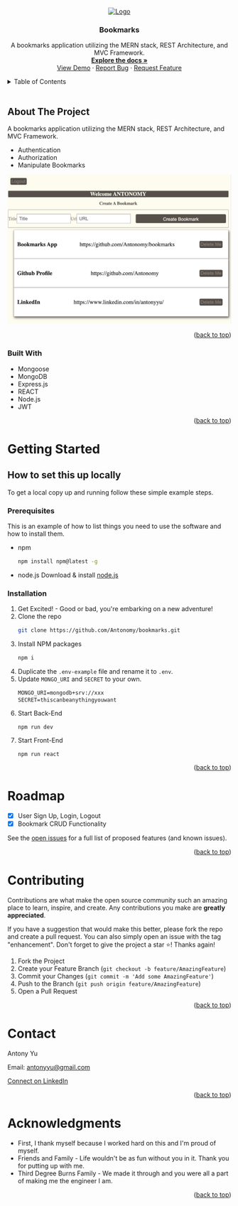 <a name="readme-top"></a>

<br />
<div align="center">
  <a href="https://github.com/Antonomy/bookmarks">
    <img src="https://avatars.githubusercontent.com/u/24372514?v=4" alt="Logo" width="80" height="80">
  </a>

<h3 align="center">Bookmarks</h3>

  <p align="center">
    A bookmarks application utilizing the MERN stack, REST Architecture, and MVC Framework. 
    <br />
    <a href="https://github.com/Antonomy/bookmarks"><strong>Explore the docs »</strong></a>
    <br />
    <a href="https://github.com/Antonomy/bookmarks">View Demo</a>
    ·
    <a href="https://github.com/Antonomy/bookmarks/issues">Report Bug</a>
    ·
    <a href="https://github.com/Antonomy/bookmarks/issues">Request Feature</a>
  </p>
</div>
<details>
  <summary>Table of Contents</summary>
  <ol>
    <li>
      <a href="#about-the-project">About The Project</a>
      <ul>
        <li><a href="#built-with">Built With</a></li>
      </ul>
    </li>
    <li>
      <a href="#getting-started">Getting Started</a>
      <ul>
        <li><a href="#prerequisites">Prerequisites</a></li>
        <li><a href="#installation">Installation</a></li>
      </ul>
    </li>
    <li><a href="#roadmap">Roadmap</a></li>
    <li><a href="#contributing">Contributing</a></li>
    <li><a href="#contact">Contact</a></li>
    <li><a href="#acknowledgments">Acknowledgments</a></li>
  </ol>
</details>
<br />

## About The Project
A bookmarks application utilizing the MERN stack, REST Architecture, and MVC Framework. 

- Authentication
- Authorization
- Manipulate Bookmarks

![bookmarks](./public/images/app_image.png)

<p align="right">(<a href="#readme-top">back to top</a>)</p>

### Built With

* Mongoose
* MongoDB
* Express.js
* REACT
* Node.js
* JWT

<p align="right">(<a href="#readme-top">back to top</a>)</p>


# Getting Started

## How to set this up locally
To get a local copy up and running follow these simple example steps.

### Prerequisites

This is an example of how to list things you need to use the software and how to install them.
* npm
  ```sh
  npm install npm@latest -g
  ```
* node.js
    Download & install [node.js](https://nodejs.org/en/)

### Installation

1. Get Excited! - Good or bad, you're embarking on a new adventure!
2. Clone the repo
   ```sh
   git clone https://github.com/Antonomy/bookmarks.git
   ```
3. Install NPM packages
   ```sh
   npm i
   ```
4. Duplicate the `.env-example` file and rename it to `.env`. 
5. Update `MONGO_URI` and `SECRET` to your own.
    ```
    MONGO_URI=mongodb+srv://xxx
    SECRET=thiscanbeanythingyouwant
    ```
6. Start Back-End
   ```
   npm run dev
   ```
7. Start Front-End
   ```
   npm run react
   ```


<p align="right">(<a href="#readme-top">back to top</a>)</p>

# Roadmap

- [x] User Sign Up, Login, Logout
- [x] Bookmark CRUD Functionality

See the [open issues](https://github.com/Antonomy/bookmarks/issues) for a full list of proposed features (and known issues).

<p align="right">(<a href="#readme-top">back to top</a>)</p>


# Contributing

Contributions are what make the open source community such an amazing place to learn, inspire, and create. Any contributions you make are **greatly appreciated**.

If you have a suggestion that would make this better, please fork the repo and create a pull request. You can also simply open an issue with the tag "enhancement".
Don't forget to give the project a star ⭐! Thanks again!

1. Fork the Project
2. Create your Feature Branch (`git checkout -b feature/AmazingFeature`)
3. Commit your Changes (`git commit -m 'Add some AmazingFeature'`)
4. Push to the Branch (`git push origin feature/AmazingFeature`)
5. Open a Pull Request

<p align="right">(<a href="#readme-top">back to top</a>)</p>


# Contact

Antony Yu

Email: antonyyu@gmail.com

[Connect on LinkedIn](https://www.linkedin.com/in/antonyyu/)

<p align="right">(<a href="#readme-top">back to top</a>)</p>


# Acknowledgments

* First, I thank myself because I worked hard on this and I'm proud of myself.
* Friends and Family - Life wouldn't be as fun without you in it. Thank you for putting up with me.
* Third Degree Burns Family - We made it through and you were all a part of making me the engineer I am.


<p align="right">(<a href="#readme-top">back to top</a>)</p>